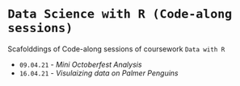 # `Data Science with R (Code-along sessions)`
Scafolddings of Code-along sessions of coursework `Data with R`

- `09.04.21` - _*Mini Octoberfest Analysis*_
- `16.04.21` - _*Visulaizing data on Palmer Penguins*_
